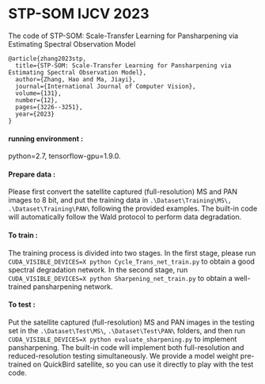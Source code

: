 # STP-SOM IJCV 2023
The code of STP-SOM: Scale-Transfer Learning for Pansharpening via Estimating Spectral Observation Model
````
@article{zhang2023stp,
  title={STP-SOM: Scale-Transfer Learning for Pansharpening via Estimating Spectral Observation Model},
  author={Zhang, Hao and Ma, Jiayi},
  journal={International Journal of Computer Vision},
  volume={131},
  number={12},
  pages={3226--3251},
  year={2023}
}
````

#### running environment :<br>
python=2.7, tensorflow-gpu=1.9.0.

#### Prepare data :<br>
Please first convert the satellite captured (full-resolution) MS and PAN images to 8 bit, and put the training data in ```.\Dataset\Training\MS\, .\Dataset\Training\PAN\``` following the provided examples. The built-in code will automatically follow the Wald protocol to perform data degradation.


#### To train :<br>
The training process is divided into two stages. In the first stage, please run ```CUDA_VISIBLE_DEVICES=X python Cycle_Trans_net_train.py``` to obtain a good spectral degradation network. In the second stage, run ```CUDA_VISIBLE_DEVICES=X python Sharpening_net_train.py``` to obtain a well-trained pansharpening network.


#### To test :<br>
Put the satellite captured (full-resolution) MS and PAN images in the testing set in the ```.\Dataset\Test\MS\```, ```.\Dataset\Test\PAN\``` folders, and then run ```CUDA_VISIBLE_DEVICES=X python evaluate_sharpening.py``` to implement pansharpening. The built-in code will implement both full-resolution and reduced-resolution testing simultaneously. We provide a model weight pre-trained on QuickBird satellite, so you can use it directly to play with the test code.
